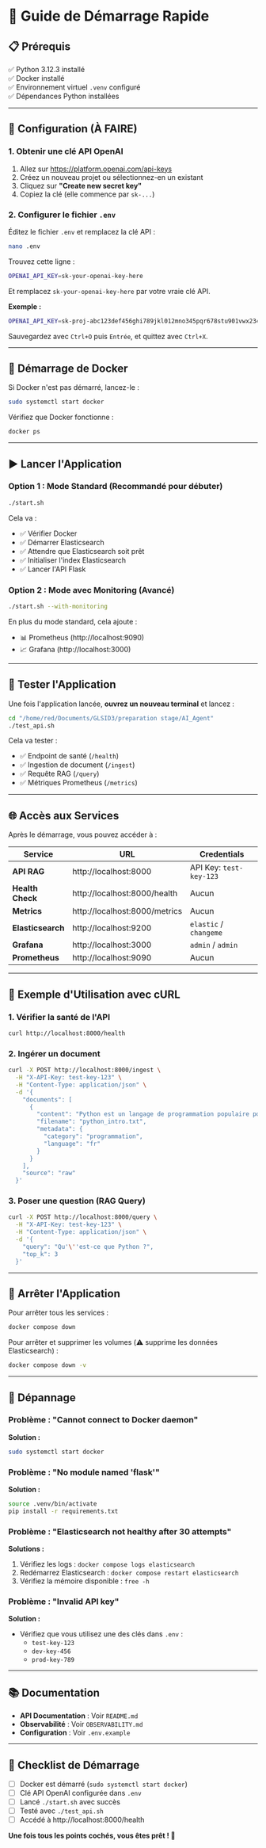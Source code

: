 # 🚀 Guide de Démarrage Rapide

## 📋 Prérequis

✅ Python 3.12.3 installé  
✅ Docker installé  
✅ Environnement virtuel `.venv` configuré  
✅ Dépendances Python installées  

---

## 🔧 Configuration (À FAIRE)

### 1. Obtenir une clé API OpenAI

1. Allez sur https://platform.openai.com/api-keys
2. Créez un nouveau projet ou sélectionnez-en un existant
3. Cliquez sur **"Create new secret key"**
4. Copiez la clé (elle commence par `sk-...`)

### 2. Configurer le fichier `.env`

Éditez le fichier `.env` et remplacez la clé API :

```bash
nano .env
```

Trouvez cette ligne :
```bash
OPENAI_API_KEY=sk-your-openai-key-here
```

Et remplacez `sk-your-openai-key-here` par votre vraie clé API.

**Exemple :**
```bash
OPENAI_API_KEY=sk-proj-abc123def456ghi789jkl012mno345pqr678stu901vwx234
```

Sauvegardez avec `Ctrl+O` puis `Entrée`, et quittez avec `Ctrl+X`.

---

## 🐳 Démarrage de Docker

Si Docker n'est pas démarré, lancez-le :

```bash
sudo systemctl start docker
```

Vérifiez que Docker fonctionne :

```bash
docker ps
```

---

## ▶️ Lancer l'Application

### Option 1 : Mode Standard (Recommandé pour débuter)

```bash
./start.sh
```

Cela va :
- ✅ Vérifier Docker
- ✅ Démarrer Elasticsearch
- ✅ Attendre que Elasticsearch soit prêt
- ✅ Initialiser l'index Elasticsearch
- ✅ Lancer l'API Flask

### Option 2 : Mode avec Monitoring (Avancé)

```bash
./start.sh --with-monitoring
```

En plus du mode standard, cela ajoute :
- 📊 Prometheus (http://localhost:9090)
- 📈 Grafana (http://localhost:3000)

---

## 🧪 Tester l'Application

Une fois l'application lancée, **ouvrez un nouveau terminal** et lancez :

```bash
cd "/home/red/Documents/GLSID3/preparation stage/AI_Agent"
./test_api.sh
```

Cela va tester :
- ✅ Endpoint de santé (`/health`)
- ✅ Ingestion de document (`/ingest`)
- ✅ Requête RAG (`/query`)
- ✅ Métriques Prometheus (`/metrics`)

---

## 🌐 Accès aux Services

Après le démarrage, vous pouvez accéder à :

| Service | URL | Credentials |
|---------|-----|-------------|
| **API RAG** | http://localhost:8000 | API Key: `test-key-123` |
| **Health Check** | http://localhost:8000/health | Aucun |
| **Metrics** | http://localhost:8000/metrics | Aucun |
| **Elasticsearch** | http://localhost:9200 | `elastic` / `changeme` |
| **Grafana** | http://localhost:3000 | `admin` / `admin` |
| **Prometheus** | http://localhost:9090 | Aucun |

---

## 📝 Exemple d'Utilisation avec cURL

### 1. Vérifier la santé de l'API

```bash
curl http://localhost:8000/health
```

### 2. Ingérer un document

```bash
curl -X POST http://localhost:8000/ingest \
  -H "X-API-Key: test-key-123" \
  -H "Content-Type: application/json" \
  -d '{
    "documents": [
      {
        "content": "Python est un langage de programmation populaire pour l'\''IA et le machine learning.",
        "filename": "python_intro.txt",
        "metadata": {
          "category": "programmation",
          "language": "fr"
        }
      }
    ],
    "source": "raw"
  }'
```

### 3. Poser une question (RAG Query)

```bash
curl -X POST http://localhost:8000/query \
  -H "X-API-Key: test-key-123" \
  -H "Content-Type: application/json" \
  -d '{
    "query": "Qu'\''est-ce que Python ?",
    "top_k": 3
  }'
```

---

## 🛑 Arrêter l'Application

Pour arrêter tous les services :

```bash
docker compose down
```

Pour arrêter et supprimer les volumes (⚠️ supprime les données Elasticsearch) :

```bash
docker compose down -v
```

---

## 🐛 Dépannage

### Problème : "Cannot connect to Docker daemon"

**Solution :**
```bash
sudo systemctl start docker
```

### Problème : "No module named 'flask'"

**Solution :**
```bash
source .venv/bin/activate
pip install -r requirements.txt
```

### Problème : "Elasticsearch not healthy after 30 attempts"

**Solutions :**
1. Vérifiez les logs : `docker compose logs elasticsearch`
2. Redémarrez Elasticsearch : `docker compose restart elasticsearch`
3. Vérifiez la mémoire disponible : `free -h`

### Problème : "Invalid API key"

**Solution :**
- Vérifiez que vous utilisez une des clés dans `.env` :
  - `test-key-123`
  - `dev-key-456`
  - `prod-key-789`

---

## 📚 Documentation

- **API Documentation** : Voir `README.md`
- **Observabilité** : Voir `OBSERVABILITY.md`
- **Configuration** : Voir `.env.example`

---

## 🎯 Checklist de Démarrage

- [ ] Docker est démarré (`sudo systemctl start docker`)
- [ ] Clé API OpenAI configurée dans `.env`
- [ ] Lancé `./start.sh` avec succès
- [ ] Testé avec `./test_api.sh`
- [ ] Accédé à http://localhost:8000/health

**Une fois tous les points cochés, vous êtes prêt ! 🎉**
